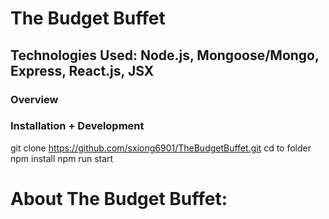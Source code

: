 # The Budget Buffet

## Technologies Used: Node.js, Mongoose/Mongo, Express, React.js, JSX

### Overview



### Installation + Development

git clone https://github.com/sxiong6901/TheBudgetBuffet.git
cd to folder
npm install
npm run start


# About The Budget Buffet:
